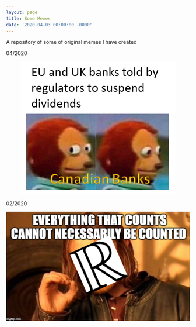 ```yaml
---
layout: page
title: Some Memes
date: '2020-04-03 00:00:00 -0000'
---
```


A repository of some of original memes I have created


04/2020
<p style="text-align:center;"><img src="/assets/memes/cadbankmeme.png"></p>

02/2020
<p style="text-align:center;"><img src="/assets/memes/uncountablememe.png"></p>
